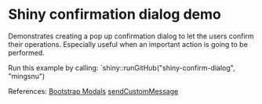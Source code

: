 # Shiny confirmation dialog demo

Demonstrates creating a pop up confirmation dialog to let the users confirm their operations. Especially useful when an important action is going to be performed.

Run this example by calling:
`shiny::runGitHub("shiny-confirm-dialog", "mingsnu")

References:
[Bootstrap Modals](http://getbootstrap.com/javascript/)
[sendCustomMessage](http://shiny.rstudio.com/gallery/server-to-client-custom-messages.html)